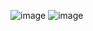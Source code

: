 ![image](https://github.com/user-attachments/assets/4cb400d7-684a-4866-bb91-db9398f88040)
![image](https://github.com/user-attachments/assets/534cc027-e550-48ac-b66d-72258e237c7e)
